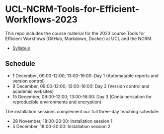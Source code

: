 # UCL-NCRM-Tools-for-Efficient-Workflows-2023
 This repo includes the course material for the 2023 course Tools for Efficient Workflows (GitHub, Markdown, Docker) at UCL and the NCRM.

 - [Syllabus](https://www.ncrm.ac.uk/training/show.php?article=13069)

## Schedule

- 1 December, 09:00-12:00; 13:00-16:00: Day 1 (Automatable reports and version control)
- 8 December, 09:00-12:00; 13:00-16:00: Day 2 (Version control and academic websites)
- 15 December, 09:00-12:00; 13:00-16:00: Day 3 (Containerisation for reproducible environments and encryption)

The installation sessions complement our full three-day teaching schedule:
- 28 November, 18:00-20:00: Installation session 1
- 5 December, 18:00-20:00: Installation session 2
